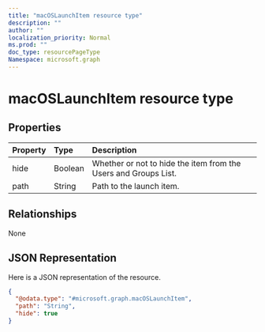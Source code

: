 ```yaml
---
title: "macOSLaunchItem resource type"
description: ""
author: ""
localization_priority: Normal
ms.prod: ""
doc_type: resourcePageType
Namespace: microsoft.graph
---
```



# macOSLaunchItem resource type



## Properties
|Property|Type|Description|
|:---|:---|:---|
|hide|Boolean|Whether or not to hide the item from the Users and Groups List.|
|path|String|Path to the launch item.|

## Relationships
None

## JSON Representation
Here is a JSON representation of the resource.
<!-- {
  "blockType": "resource",
  "@odata.type": "microsoft.graph.macOSLaunchItem"
}
-->
``` json
{
  "@odata.type": "#microsoft.graph.macOSLaunchItem",
  "path": "String",
  "hide": true
}
```

